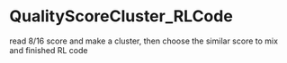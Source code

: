 # QualityScoreCluster_RLCode
read 8/16 score and make a cluster, 
then choose the similar score to mix and finished RL code 
